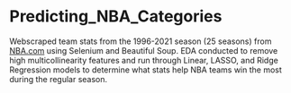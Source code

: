 # Predicting_NBA_Categories
Webscraped team stats from the 1996-2021 season (25 seasons) from [NBA.com](https://www.nba.com/stats/teams/traditional/?sort=W_PCT&dir=-1) using Selenium and Beautiful Soup. EDA conducted to remove high multicollinearity features and run through Linear, LASSO, and Ridge Regression models to determine what stats help NBA teams win the most during the regular season. 
